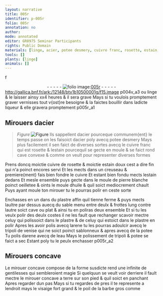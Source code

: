 ```yaml
---
layout: narrative
title: 005r
identifier: p-005r
folio: 005r
annotation: no
author:
mode: annotated
editor: GR8975 Seminar Participants
rights: Public Domain
materials: [linge, acier, potee desmery, cuivre franc, rosette, estain, cuivre de rosette, cuivre, pierre, blanche, huile, plastre, sable, arene, tripoli, de venise, sablonneux, potee, eau]
tools: []
plants: [linge]
animals: []
---
```


f<div class="folio" align="center">- - - - - <a href="http://gallica.bnf.fr/ark:/12148/btv1b10500001g/f15.image" target="_blank"><img src="https://cu-mkp.github.io/2017-workshop-edition/assets/photo-icon.png" alt="folio image: " style="display:inline-block; margin-bottom:-3px;"/>005r</a> - - - - - </div> http://gallica.bnf.fr/ark:/12148/btv1b10500001g/f15.image   p004v_a3 
ou <span class="m"><span class="pa">linge</span></span> & le laisser ainsy xx4 heures & il sera grave Mays si tu voulois promptement graver vernisses tout v{ost}re besoigne & la faictes bouillir dans ladicte liqueur & elle gravera promptement
   p005r_a1 

## Mirouers d<span class="m">acier</span>

 

> *Figure*
> <a href="+" target="_blank"><img src="https://cu-mkp.github.io/GR8975-edition/assets/photo-icon.png" alt="Figure" style="display:inline-block; margin-bottom:-3px;"/></a>
 Ils sappellent d<span class="m">acier</span> pourceque communem{ent} le temps passe on les faisoict d<span class="m">acier</span> poly avecq <span class="m">potee desmery</span> Mays plus facilement il sen faict de diverses sortes avecq le <span class="m">cuivre franc</span> qui est <span class="m">rosette</span> & l<span class="m">estain</span> pourcequil se gecte en moule & se faict rond cave convexe & comme on veult pour representer diverses formes
 
Prens doncq moictie <span class="m">cuivre de rosette</span> & moictie <span class="m">estain</span> doux cest a dire fin qui n'a poinct encores servi Et les mects dans un creuseau & premiere{ment} fais bien fondre le <span class="m">cuivre</span> Et estant bien fondu mects l<span class="m">estain</span> dedans Et mesle ensemble puys gecte dans le moule de <span class="m">pierre</span> <span class="m">blanche</span> poinct oeilletee & oints le moule d<span class="m">huile</span> & quil soict mediocrement chault Puys ayant moule ton mirouer tu le pourras polir en ceste sorte
 
Enchasses en un dans du <span class="m">plastre</span> affin quil tienne ferme & puys mects laultre par dessus auecq du <span class="m">sable</span> menu entre deulx & frottes lung contre lautre soict cave ou plat & ainsi tu en poliras deux ensemble Et si tu les veulx polir des deulx costes il ne les fault que rechanger scavoir mectre celuy qui polissoict dans le <span class="m">plastre</span> & de celuy qui estoict dans le <span class="m">plastre</span> en polir Apres les avoir polis avecq l<span class="m">arene</span> tu les pourras adoulcir avecq le <span class="m">tripoli</span> <span class="m">de venise</span> qui ne soict poinct <span class="m">sablonneux</span> & apres avecq de la <span class="m">potee</span> Tu polis d<span class="m">arene</span> avecq de l<span class="m">eau</span> Mays le polissement de <span class="m">tripoli</span> & <span class="m">potee</span> se faict a sec Estant poly tu le peulx enchasser
   p005r_a2 

## Mirouers concave

 
Le mirouer concave compose de la forme susdicte rend une infinite de gentilesses qui sembleroient magie Si quelquun se veult voir derriere il fault mectre le mirouer concave a terre sur son pied & quil soict en panchant Apres regarder dun pas Mays si tu regardes de pres il te represente a lendroit mays le visaige fort grand & le poil de la barbe gros comme
  